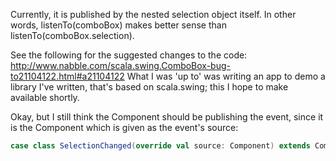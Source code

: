 Currently, it is published by the nested selection object itself.
In other words, listenTo(comboBox) makes better sense than listenTo(comboBox.selection).

See the following for the suggested changes to the code:
http://www.nabble.com/scala.swing.ComboBox-bug-to21104122.html#a21104122
What I was 'up to' was writing an app to demo a library I've written, that's based on scala.swing; this I hope to make available shortly.

Okay, but I still think the Component should be publishing the event, since it is the Component which is given as the event's source:

```scala
case class SelectionChanged(override val source: Component) extends ComponentEvent with SelectionEvent
```
